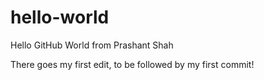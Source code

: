# hello-world
Hello GitHub World from Prashant Shah

There goes my first edit, to be followed by my first commit!
